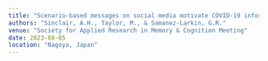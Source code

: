 ```yaml
---
title: "Scenario-based messages on social media motivate COVID-19 information seeking"
authors: "Sinclair, A.H., Taylor, M., & Samanez-Larkin, G.R."
venue: "Society for Applied Research in Memory & Cognition Meeting"
date: 2023-08-05
location: "Nagoya, Japan"
---
```

